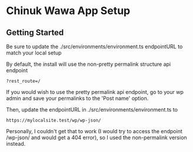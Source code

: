 # Chinuk Wawa App Setup

## Getting Started
Be sure to update the ./src/environments/environment.ts endpointURL to match your local setup

By default, the install will use the non-pretty permalink structure api endpoint

```
?rest_route=/
```

If you would wish to use the pretty permalink api endpoint, go to your wp admin and save your permalinks to the 'Post name' option.

Then, update the endpointURL in ./src/environments/environment.ts to 

```
https://mylocalsite.test/wp/wp-json/
```

Personally, I couldn't get that to work (I would try to access the endpoint /wp-json/ and would get a 404 error), so I used the non-permalink version instead.
